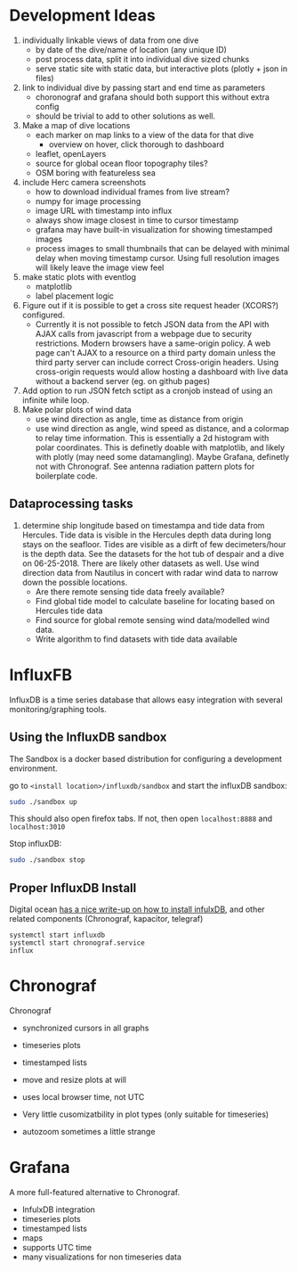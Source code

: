 
# Development Ideas


1. individually linkable views of data from one dive
    - by date of the dive/name of location (any unique ID)
    - post process data, split it into individual dive sized chunks
    - serve static site with static data, but interactive plots (plotly + json in files)
2. link to individual dive by passing start and end time as parameters
    - choronograf and grafana should both support this without extra config
    - should be trivial to add to other solutions as well.
3. Make a map of dive locations
    - each marker on map links to a view of the data for that dive
        - overview on hover, click thorough to dashboard
    - leaflet, openLayers
    - source for global ocean floor topography tiles?
    - OSM boring with featureless sea
4. include Herc camera screenshots
    - how to download individual frames from live stream?
    - numpy for image processing
    - image URL with timestamp into influx
    - always show image closest in time to cursor timestamp
    - grafana may have built-in visualization for showing timestamped images
    - process images to small thumbnails that can be delayed with minimal delay when moving timestamp cursor. Using full resolution images will likely leave the image view feel
5. make static plots with eventlog
    - matplotlib
    - label placement logic
6. Figure out if it is possible to get a cross site request header (XCORS?) configured.
    - Currently it is not possible to fetch JSON data from the API with AJAX calls from javascript from a webpage due to security restrictions. Modern browsers have a same-origin policy. A web page can't AJAX to a resource on a third party domain unless the third party server can include correct Cross-origin headers.
    Using cross-origin requests would allow hosting a dashboard with live data without a backend server (eg. on github pages)
7. Add option to run JSON fetch sctipt as a cronjob instead of using an infinite while loop.
8. Make polar plots of wind data
    - use wind direction as angle, time as distance from origin
    - use wind direction as angle, wind speed as distance, and a colormap to relay time information. This is essentially a 2d histogram with polar coordinates. This is definetly doable with matplotlib, and likely with plotly (may need some datamangling). Maybe Grafana, definetly not with Chronograf. See antenna radiation pattern plots for boilerplate code.

## Dataprocessing tasks


1. determine ship longitude based on timestampa and tide data from Hercules. Tide data is visible in the Hercules depth data during long stays on the seafloor. Tides are visible as a dirft of few decimeters/hour is the depth data. See the datasets for the hot tub of despair and a dive on 06-25-2018. There are likely other datasets as well. Use wind direction data from Nautilus in concert with radar wind data to narrow down the possible locations.
    - Are there remote sensing tide data freely available?
    - Find global tide model to calculate baseline for locating based on Hercules tide data
    - Find source for global remote sensing wind data/modelled wind data.
    - Write algorithm to find datasets with tide data available





# InfluxFB

InfluxDB is a time series database that allows easy integration with several monitoring/graphing tools.


## Using the InfluxDB sandbox

The Sandbox is a docker based distribution for configuring a development environment.

go to `<install location>/influxdb/sandbox` and start the influxDB sandbox:

```bash
sudo ./sandbox up
```

This should also open firefox tabs. If not, then open `localhost:8888` and `localhost:3010`

Stop influxDB:

```bash
sudo ./sandbox stop
```


## Proper InfluxDB Install


Digital ocean [has a nice write-up on how to install infulxDB](https://www.digitalocean.com/community/tutorials/how-to-monitor-system-metrics-with-the-tick-stack-on-ubuntu-16-04), and other related components (Chronograf, kapacitor, telegraf)


```
systemctl start influxdb
systemctl start chronograf.service
influx
```

# Chronograf

Chronograf

- synchronized cursors in all graphs
- timeseries plots
- timestamped lists
- move and resize plots at will
- uses local browser time, not UTC


- Very little cusomizatbility in plot types (only suitable for timeseries)
- autozoom sometimes a little strange


# Grafana

A more full-featured alternative to Chronograf.

- InfulxDB integration
- timeseries plots
- timestamped lists
- maps
- supports UTC time
- many visualizations for non timeseries data

